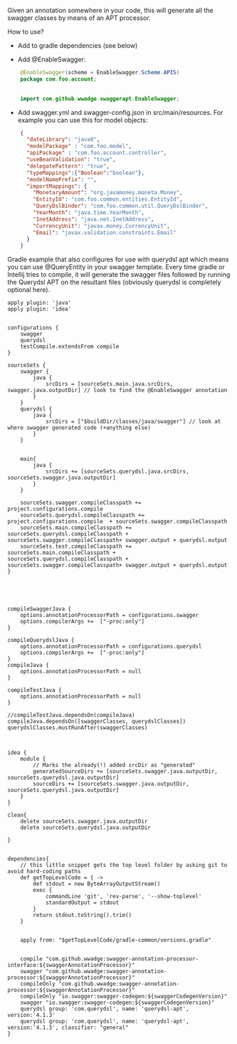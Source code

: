 Given an annotation somewhere in your code, this will generate all the swagger classes by means of an APT processor.

How to use? 
- Add to gradle dependencies (see below)

- Add @EnableSwagger:

```java
    @EnableSwagger(scheme = EnableSwagger.Scheme.APIS)
    package com.foo.account;

    
    import com.github.wwadge.swaggerapt.EnableSwagger;
```

- Add swagger.yml and swagger-config.json in src/main/resources. For example you can use this for model objects:

```json
    {
      "dateLibrary": "java8",
      "modelPackage" : "com.foo.model",
      "apiPackage" : "com.foo.account.controller",
      "useBeanValidation": "true",
      "delegatePattern": "true",
      "typeMappings":{"Boolean":"boolean"},
      "modelNamePrefix": "",
      "importMappings": {
        "MonetaryAmount": "org.javamoney.moneta.Money",
        "EntityId": "com.foo.common.entities.EntityId",
        "QueryDslBinder": "com.foo.common.util.QueryDslBinder",
        "YearMonth": "java.time.YearMonth",
        "InetAddress": "java.net.InetAddress",
        "CurrencyUnit": "javax.money.CurrencyUnit",
        "Email": "javax.validation.constraints.Email"
      }
    }
```

Gradle example that also configures for use with querydsl apt which means you can use @QueryEntity in your 
swagger template. Every time gradle or Intellij tries to compile, it will generate the swagger files followed by running the Querydsl APT on the resultant files
(obviously querydsl is completely optional here).

    apply plugin: 'java'
    apply plugin: 'idea'

    
    configurations {
        swagger
        querydsl
        testCompile.extendsFrom compile
    }
    
    sourceSets {
        swagger {
            java {
                srcDirs = [sourceSets.main.java.srcDirs, swagger.java.outputDir] // look to find the @EnableSwagger annotation
            }
        }
        querydsl {
            java {
                srcDirs = ["$buildDir/classes/java/swagger"] // look at where swagger generated code (+anything else)
            }
        }
    
    
        main{
            java {
                srcDirs += [sourceSets.querydsl.java.srcDirs, sourceSets.swagger.java.outputDir]
            }
        }
    
        sourceSets.swagger.compileClasspath +=   project.configurations.compile
        sourceSets.querydsl.compileClasspath += project.configurations.compile  + sourceSets.swagger.compileClasspath
        sourceSets.main.compileClasspath += sourceSets.querydsl.compileClasspath + sourceSets.swagger.compileClasspath+ swagger.output + querydsl.output
        sourceSets.test.compileClasspath += sourceSets.main.compileClasspath + sourceSets.querydsl.compileClasspath + sourceSets.swagger.compileClasspath+ swagger.output + querydsl.output
    }
    
    
    
    
    
    compileSwaggerJava {
        options.annotationProcessorPath = configurations.swagger
        options.compilerArgs +=  ["-proc:only"]
    }
    
    compileQuerydslJava {
        options.annotationProcessorPath = configurations.querydsl
        options.compilerArgs +=  ["-proc:only"]
    }
    compileJava {
        options.annotationProcessorPath = null
    }
    
    compileTestJava {
        options.annotationProcessorPath = null
    }
    
    //compileTestJava.dependsOn(compileJava)
    compileJava.dependsOn([swaggerClasses, querydslClasses])
    querydslClasses.mustRunAfter(swaggerClasses)
    
    
    
    idea {
        module {
            // Marks the already(!) added srcDir as "generated"
            generatedSourceDirs += [sourceSets.swagger.java.outputDir, sourceSets.querydsl.java.outputDir]
            sourceDirs += [sourceSets.swagger.java.outputDir, sourceSets.querydsl.java.outputDir]
        }
    }
    
    clean{
        delete sourceSets.swagger.java.outputDir
        delete sourceSets.querydsl.java.outputDir
    
    }
    
    
    dependencies{
        // this little snippet gets the top level folder by asking git to avoid hard-coding paths
        def getTopLevelCode = { ->
            def stdout = new ByteArrayOutputStream()
            exec {
                commandLine 'git', 'rev-parse', '--show-toplevel'
                standardOutput = stdout
            }
            return stdout.toString().trim()
        }
    
    
        apply from: "$getTopLevelCode/gradle-common/versions.gradle"
    
    
        compile "com.github.wwadge:swagger-annotation-processor-interface:${swaggerAnnotationProcessor}"
        swagger "com.github.wwadge:swagger-annotation-processor:${swaggerAnnotationProcessor}"
        compileOnly "com.github.wwadge:swagger-annotation-processor:${swaggerAnnotationProcessor}"
        compileOnly "io.swagger:swagger-codegen:${swaggerCodegenVersion}"
        swagger "io.swagger:swagger-codegen:${swaggerCodegenVersion}"
        querydsl group: 'com.querydsl', name: 'querydsl-apt', version:'4.1.3'
        querydsl group: 'com.querydsl', name: 'querydsl-apt', version:'4.1.3', classifier: "general"
    }